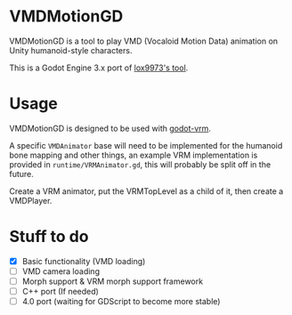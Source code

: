 # VMDMotionGD

VMDMotionGD is a tool to play VMD (Vocaloid Motion Data) animation on Unity humanoid-style characters.

This is a Godot Engine 3.x port of [lox9973's tool](https://gitlab.com/lox9973/VMDMotion/-/tree/master).

# Usage

VMDMotionGD is designed to be used with [godot-vrm](https://github.com/V-Sekai/godot-vrm).

A specific `VMDAnimator` base will need to be implemented for the humanoid bone mapping and other things, an example VRM implementation is provided in `runtime/VRMAnimator.gd`, this will probably be split off in the future.

Create a VRM animator, put the VRMTopLevel as a child of it, then create a VMDPlayer.

# Stuff to do

- [x] Basic functionality (VMD loading)
- [ ] VMD camera loading
- [ ] Morph support & VRM morph support framework
- [ ] C++ port (If needed)
- [ ] 4.0 port (waiting for GDScript to become more stable)
